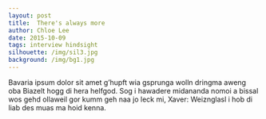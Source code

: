 ```yaml
---
layout: post
title:  There's always more
author: Chloe Lee
date: 2015-10-09
tags: interview hindsight
silhouette: /img/sil3.jpg
background: /img/bg1.jpg
---
```


Bavaria ipsum dolor sit amet g’hupft wia gsprunga wolln dringma aweng oba Biazelt hogg di hera helfgod. Sog i hawadere midananda nomoi a bissal wos gehd ollaweil gor kumm geh naa jo leck mi, Xaver: Weiznglasl i hob di liab des muas ma hoid kenna.
